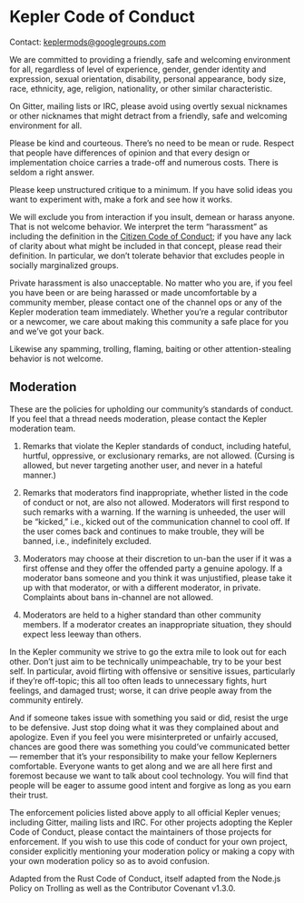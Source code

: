 Kepler Code of Conduct
====================

Contact: [keplermods@googlegroups.com](mailto:keplermods@googlegroups.com)

We are committed to providing a friendly, safe and welcoming environment for all, regardless of level of experience, gender, gender identity and expression, sexual orientation, disability, personal appearance, body size, race, ethnicity, age, religion, nationality, or other similar characteristic.

On Gitter, mailing lists or IRC, please avoid using overtly sexual nicknames or other nicknames that might detract from a friendly, safe and welcoming environment for all.

Please be kind and courteous. There’s no need to be mean or rude. Respect that people have differences of opinion and that every design or implementation choice carries a trade-off and numerous costs. There is seldom a right answer.

Please keep unstructured critique to a minimum. If you have solid ideas you want to experiment with, make a fork and see how it works.

We will exclude you from interaction if you insult, demean or harass anyone. That is not welcome behavior. We interpret the term “harassment” as including the definition in the [Citizen Code of Conduct](http://citizencodeofconduct.org/); if you have any lack of clarity about what might be included in that concept, please read their definition. In particular, we don’t tolerate behavior that excludes people in socially marginalized groups.

Private harassment is also unacceptable. No matter who you are, if you feel you have been or are being harassed or made uncomfortable by a community member, please contact one of the channel ops or any of the Kepler moderation team immediately. Whether you’re a regular contributor or a newcomer, we care about making this community a safe place for you and we’ve got your back.

Likewise any spamming, trolling, flaming, baiting or other attention-stealing behavior is not welcome.

Moderation
----------

These are the policies for upholding our community’s standards of conduct. If you feel that a thread needs moderation, please contact the Kepler moderation team.

1. Remarks that violate the Kepler standards of conduct, including hateful, hurtful, oppressive, or exclusionary remarks, are not allowed. (Cursing is allowed, but never targeting another user, and never in a hateful manner.)

2. Remarks that moderators find inappropriate, whether listed in the code of conduct or not, are also not allowed. Moderators will first respond to such remarks with a warning. If the warning is unheeded, the user will be “kicked,” i.e., kicked out of the communication channel to cool off. If the user comes back and continues to make trouble, they will be banned, i.e., indefinitely excluded.

3. Moderators may choose at their discretion to un-ban the user if it was a first offense and they offer the offended party a genuine apology. If a moderator bans someone and you think it was unjustified, please take it up with that moderator, or with a different moderator, in private. Complaints about bans in-channel are not allowed.

4. Moderators are held to a higher standard than other community members. If a moderator creates an inappropriate situation, they should expect less leeway than others.

In the Kepler community we strive to go the extra mile to look out for each other. Don’t just aim to be technically unimpeachable, try to be your best self. In particular, avoid flirting with offensive or sensitive issues, particularly if they’re off-topic; this all too often leads to unnecessary fights, hurt feelings, and damaged trust; worse, it can drive people away from the community entirely.

And if someone takes issue with something you said or did, resist the urge to be defensive. Just stop doing what it was they complained about and apologize. Even if you feel you were misinterpreted or unfairly accused, chances are good there was something you could’ve communicated better — remember that it’s your responsibility to make your fellow Keplerners comfortable. Everyone wants to get along and we are all here first and foremost because we want to talk about cool technology. You will find that people will be eager to assume good intent and forgive as long as you earn their trust.

The enforcement policies listed above apply to all official Kepler venues; including Gitter, mailing lists and IRC. For other projects adopting the Kepler Code of Conduct, please contact the maintainers of those projects for enforcement. If you wish to use this code of conduct for your own project, consider explicitly mentioning your moderation policy or making a copy with your own moderation policy so as to avoid confusion.

Adapted from the Rust Code of Conduct, itself adapted from the Node.js Policy on Trolling as well as the Contributor Covenant v1.3.0.
